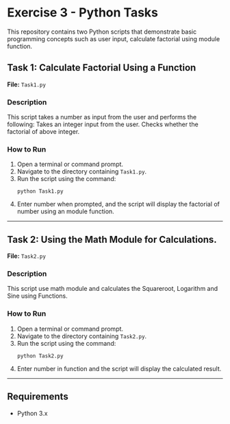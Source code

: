 
# Exercise 3 - Python Tasks

This repository contains two Python scripts that demonstrate basic programming concepts such as user input, calculate factorial using module function.

## Task 1: Calculate Factorial Using a Function 


**File:** `Task1.py`

### Description
This script takes a number as input from the user and performs the following:
 Takes an integer input from the user.
 Checks whether the factorial of above integer.

### How to Run
1. Open a terminal or command prompt.
2. Navigate to the directory containing `Task1.py`.
3. Run the script using the command:
   ```
   python Task1.py
   ```
4. Enter number when prompted, and the script will display the factorial of number using an module function.
---

## Task 2:  Using the Math Module for Calculations.

**File:** `Task2.py`

### Description
This script use math module and calculates the Squareroot, Logarithm and Sine using Functions.

### How to Run
1. Open a terminal or command prompt.
2. Navigate to the directory containing `Task2.py`.
3. Run the script using the command:
   ```
   python Task2.py
   ```
4. Enter number in function and the script will display the calculated result.
---

## Requirements
- Python 3.x
